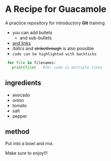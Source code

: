 # A Recipe for Guacamole
A practice repository for introductory **Git** training

- you can add bullets
  - and sub-bullets
- [and links](https://bio-it.embl.de)
- _italics_ and ~~strikethrough~~ is also possible
- `code can be highlighted with backticks`

```Python
 for file in filenames:
   print(file)   #for code in multiple lines
```

## ingredients

- avocado
- onion
- tomato
- salt
- pepper

## method

Put into a bowl and mix.


Make sure to enjoy!!!
